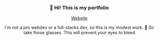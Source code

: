 <h3 align="center">👋 Hi! This is my portfolio</h3>
<p align="center">
  <a href="https://gael-lopes-da-silva.github.io/MyPortfolio/">Website</a>
</p>

<p align="center">I'm not a pro webdev or a full-stacks dev, so this is my modest work. 🥽 So take those glasses. This will prevent your eyes to bleed</p>
